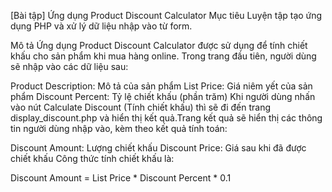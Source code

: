 [Bài tập] Ứng dụng Product Discount Calculator
Mục tiêu
Luyện tập tạo ứng dụng PHP và xử lý dữ liệu nhập vào từ form.

Mô tả
Ứng dụng Product Discount Calculator được sử dụng để tính chiết khấu cho sản phẩm khi mua hàng online. Trong trang đầu tiên, người dùng sẽ nhập vào các dữ liệu sau:

Product Description: Mô tả của sản phẩm
List Price: Giá niêm yết của sản phẩm
Discount Percent: Tỷ lệ chiết khấu (phần trăm)
Khi người dùng nhấn vào nút Calculate Discount (Tính chiết khấu) thì sẽ đi đến trang display_discount.php và hiển thị kết quả.Trang kết quả sẽ hiển thị các thông tin người dùng nhập vào, kèm theo kết quả tính toán:

Discount Amount: Lượng chiết khấu
Discount Price: Giá sau khi đã được chiết khấu
Công thức tính chiết khấu là:

Discount Amount = List Price * Discount Percent * 0.1 
